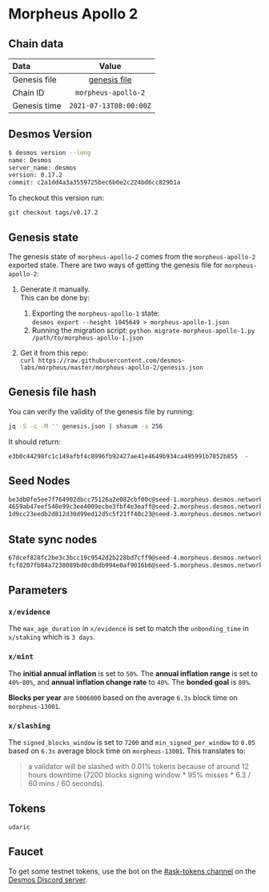 # Morpheus Apollo 2

## Chain data
| Data | Value | 
| :--- | :---: |
| Genesis file |  [genesis file](genesis.json) |
| Chain ID | `morpheus-apollo-2` |
| Genesis time | `2021-07-13T08:00:00Z` |

## Desmos Version
```sh
$ desmos version --long
name: Desmos
server_name: desmos
version: 0.17.2
commit: c2a1dd4a3a3559725bec6b0e2c224bd6cc829b1a
```

To checkout this version run: 

```
git checkout tags/v0.17.2
```

## Genesis state
The genesis state of `morpheus-apollo-2` comes from the `morpheus-apollo-2` exported state. There are two ways of getting the genesis file for `morpheus-apollo-2`: 

1. Generate it manually.  
   This can be done by:   
      1. Exporting the `morpheus-apollo-1` state:  
         `desmos export --height 1045649 > morpheus-apollo-1.json`
      2. Running the migration script:
         `python migrate-morpheus-apollo-1.py /path/to/morpheus-apollo-1.json`
         
2. Get it from this repo:   
   `curl https://raw.githubusercontent.com/desmos-labs/morpheus/master/morpheus-apollo-2/genesis.json`


## Genesis file hash
You can verify the validity of the genesis file by running:

```sh
jq -S -c -M '' genesis.json | shasum -a 256
```

It should return:

```
e3b0c44298fc1c149afbf4c8996fb92427ae41e4649b934ca495991b7852b855  -
```

## Seed Nodes
```sh
be3db0fe5ee7f764902dbcc75126a2e082cbf00c@seed-1.morpheus.desmos.network:26656
4659ab47eef540e99c3ee4009ecbe3fbf4e3eaff@seed-2.morpheus.desmos.network:26656
1d9cc23eedb2d812d30d99ed12d5c5f21ff40c23@seed-3.morpheus.desmos.network:26656
```

## State sync nodes
```sh
67dcef828fc2be3c3bcc19c9542d2b228bd7cff9@seed-4.morpheus.desmos.network:26657
fcf8207fb84a7238089bd0cd8db994e0af9016b6@seed-5.morpheus.desmos.network:26657
```

## Parameters

### `x/evidence`
The `max_age_duration` in `x/evidence` is set to match the `unbonding_time` in `x/staking` which is `3 days`.

### `x/mint`
The **initial annual inflation** is set to `50%`. 
The **annual inflation range** is set to `40%`-`80%`, and **annual inflation change rate** to `40%`. 
The **bonded goal** is `80%`. 

**Blocks per year** are `5006000` based on the average `6.3s` block time on `morpheus-13001`.

### `x/slashing`
The `signed_blocks_window` is set to `7200` and `min_signed_per_window` to `0.05` based on `6.3s` average block time
on `morpheus-13001`. This translates to: 

> a validator will be slashed with 0.01% tokens because of around 12 hours downtime 
> (7200 blocks signing window * 95% misses * 6.3 / 60 mins / 60 seconds).

## Tokens
`udaric`

## Faucet
To get some testnet tokens, use the bot on the [#ask-tokens channel](https://discord.gg/kWPzn6PuzM) on the [Desmos Discord server](https://discord.gg/kWPzn6PuzM).
